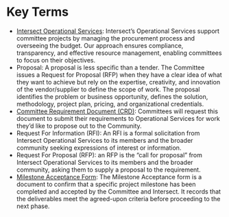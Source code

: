# Key Terms

* [Intersect Operational Services](https://docs.intersectmbo.org/intersect-operational-services/intersect-operational-services-overview): Intersect’s Operational Services support committee projects by managing the procurement process and overseeing the budget. Our approach ensures compliance, transparency, and effective resource management, enabling committees to focus on their objectives.
* Proposal: A proposal is less specific than a tender. The Committee issues a Request for Proposal (RFP) when they have a clear idea of what they want to achieve but rely on the expertise, creativity, and innovation of the vendor/supplier to define the scope of work. The proposal identifies the problem or business opportunity, defines the solution, methodology, project plan, pricing, and organizational credentials.&#x20;
* [Committee Requirement Document (CRD)](https://docs.google.com/document/d/1_ti6H1iHFrh82aO206mO6Z2XexGJv2fo_PIXmKbZF5U/edit?tab=t.0): Committees will request this document to submit their requirements to Operational Services for work they’d like to propose out to the Community.
* Request For Information (RFI): An RFI is a formal solicitation from Intersect Operational Services to its members and the broader community seeking expressions of interest or information.
* Request For Proposal (RFP): an RFP is the “call for proposal” from Intersect Operational Services to its members and the broader community, asking them to supply a proposal to the requirement.
* [Milestone Acceptance Form](https://docs.google.com/document/d/1LpZKribSu97mXYPQtl7SQAIApdYCoKjBeU2LjbmCaqk/edit?tab=t.0): The Milestone Acceptance form is a document to confirm that a specific project milestone has been completed and accepted by the Committee and Intersect. It records that the deliverables meet the agreed-upon criteria before proceeding to the next phase.
